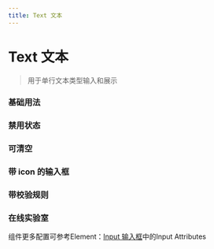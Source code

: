 ```yaml
---
title: Text 文本
---
```

# Text 文本

> 用于单行文本类型输入和展示

### 基础用法

<ClientOnly>
<field-text-demo blockName="textField1" onlineDemo="https://codepen.io/w3cmark/pen/yLBKKao"/>
</ClientOnly>

### 禁用状态

<ClientOnly>
<field-text-demo blockName="textField2" onlineDemo="https://codepen.io/w3cmark/pen/ExYpeLO"/>
</ClientOnly>

### 可清空

<ClientOnly>
<field-text-demo blockName="textField3" onlineDemo="https://codepen.io/w3cmark/pen/ZEzjMqR"/>
</ClientOnly>

### 带 icon 的输入框
<ClientOnly>
<field-text-demo blockName="textField4" onlineDemo="https://codepen.io/w3cmark/pen/BaBPOGp"/>
</ClientOnly>

### 带校验规则

<ClientOnly>
<field-text-demo blockName="textField5" onlineDemo="https://codepen.io/w3cmark/pen/jONpvQa"/>
</ClientOnly>

### 在线实验室
<ClientOnly>
<ams-config name="text" type="field"/>
</ClientOnly>

组件更多配置可参考Element：[Input 输入框](http://element-cn.eleme.io/#/zh-CN/component/input)中的Input Attributes
